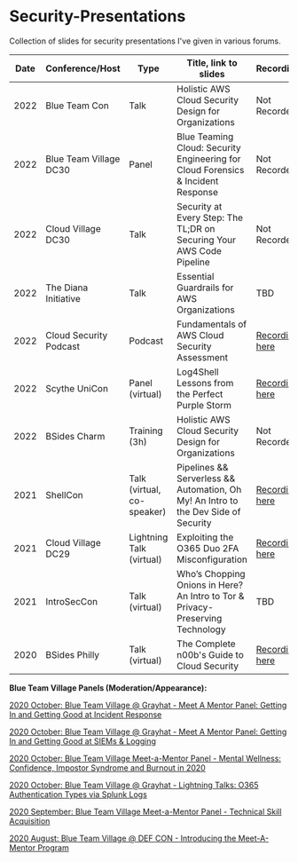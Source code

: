 # Security-Presentations
Collection of slides for security presentations I've given in various forums.


| Date      | Conference/Host | Type | Title, link to slides | Recording |
| ----------- | ----------- | ----------- | ----------- |----------- |
| 2022 | Blue Team Con | Talk | Holistic AWS Cloud Security Design for Organizations | Not Recorded |
| 2022 | Blue Team Village DC30 | Panel | Blue Teaming Cloud: Security Engineering for Cloud Forensics & Incident Response | Not Recorded |
| 2022 | Cloud Village DC30 | Talk | Security at Every Step: The TL;DR on Securing Your AWS Code Pipeline |  Not Recorded |
| 2022 | The Diana Initiative | Talk | Essential Guardrails for AWS Organizations | TBD |
| 2022 | Cloud Security Podcast | Podcast | Fundamentals of AWS Cloud Security Assessment | [Recording here](https://www.youtube.com/watch?v=tV8rtluI41w) |
| 2022 | Scythe UniCon | Panel (virtual) | Log4Shell Lessons from the Perfect Purple Storm | [Recording here](https://www.youtube.com/watch?v=kV8nkGEOftM&t=27s) |
| 2022 | BSides Charm | Training (3h) | Holistic AWS Cloud Security Design for Organizations | Not Recorded |
| 2021 | ShellCon | Talk (virtual, co-speaker) | Pipelines && Serverless && Automation, Oh My! An Intro to the Dev Side of Security | [Recording here](https://www.youtube.com/watch?v=b22kqWVFHbo&list=PL7D3STHEa66QNx0Z0uW4yISwHdbCzVKli&index=2&t=12189s) |
| 2021 | Cloud Village DC29 | Lightning Talk (virtual) | Exploiting the O365 Duo 2FA Misconfiguration | [Recording here](https://youtu.be/D77aJug_-aQ) |
| 2021 | IntroSecCon | Talk (virtual) | Who’s Chopping Onions in Here? An Intro to Tor & Privacy-Preserving Technology | TBD |
| 2020 | BSides Philly | Talk (virtual) | The Complete n00b's Guide to Cloud Security | [Recording here](https://youtu.be/ZfyWJOgEWYc) |


<b>Blue Team Village Panels (Moderation/Appearance):</b>

[2020 October: Blue Team Village @ Grayhat - Meet A Mentor Panel: Getting In and Getting Good at Incident Response](https://youtu.be/a515BgPuLk4)

[2020 October: Blue Team Village @ Grayhat - Meet A Mentor Panel: Getting In and Getting Good at SIEMs & Logging](https://youtu.be/7KFFvtCPH_c)

[2020 October: Blue Team Village Meet-a-Mentor Panel - Mental Wellness: Confidence, Impostor Syndrome and Burnout in 2020](https://youtu.be/Ejjb3APyqSo?t=701)

[2020 October: Blue Team Village @ Grayhat - Lightning Talks: O365 Authentication Types via Splunk Logs](https://youtu.be/Zpk5WwnEJoY?t=1675)

[2020 September: Blue Team Village Meet-a-Mentor Panel - Technical Skill Acquisition](https://youtu.be/DnPA1m4cNVk?t=1160)

[2020 August: Blue Team Village @ DEF CON - Introducing the Meet-A-Mentor Program](https://youtu.be/pyRRi3W9CEM)
